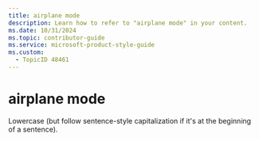 ```yaml
---
title: airplane mode
description: Learn how to refer to "airplane mode" in your content.
ms.date: 10/31/2024
ms.topic: contributor-guide
ms.service: microsoft-product-style-guide
ms.custom:
  - TopicID 48461
---
```



# airplane mode

Lowercase (but follow sentence-style capitalization if it's at the beginning of a sentence).